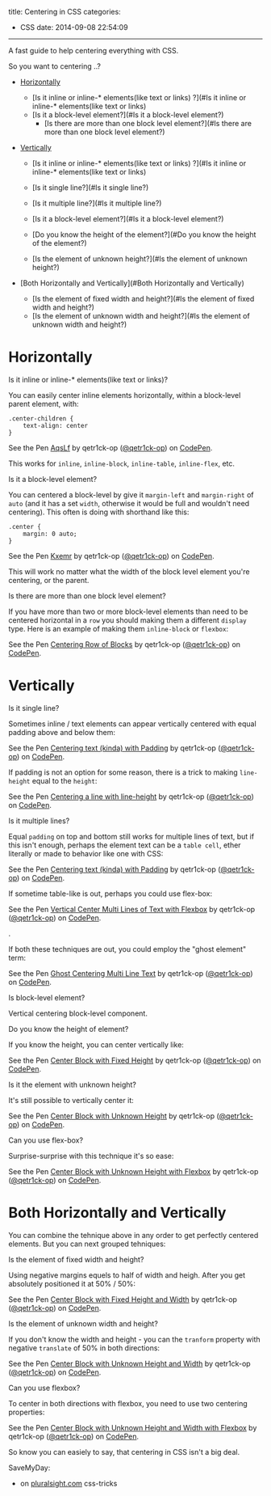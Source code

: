 title: Centering in CSS
categories:
  - CSS
date: 2014-09-08 22:54:09
---

A fast guide to help centering everything with CSS.

<!--more-->

So you want to centering ..?

*   [Horizontally](#Horizontally)
	*   [Is it inline or inline-* elements(like text or links) ?](#Is it inline or inline-* elements(like text or links)
	*   [Is it a block-level element?](#Is it a block-level element?)
		*   [Is there are more than one block level element?](#Is there are more than one block level element?)

*	[Vertically](#Vertically)
	*   [Is it inline or inline-* elements(like text or links) ?](#Is it inline or inline-* elements(like text or links)
       *   [Is it single line?](#Is it single line?)
 	   *   [Is it multiple line?](#Is it multiple line?)
	
	*   [Is it a block-level element?](#Is it a block-level element?)
       *   [Do you know the height of the element?](#Do you know the height of the element?)
 	   *   [Is the element of unknown height?](#Is the element of unknown height?)

*	[Both Horizontally and Vertically](#Both Horizontally and Vertically)

	*   [Is the element of fixed width and height?](#Is the element of fixed width and height?)
	*   [Is the element of unknown width and height?](#Is the element of unknown width and height?)


<script async src="//assets.codepen.io/assets/embed/ei.js"></script>

# Horizontally

<a href name="Is it inline or inline-* elements(like text or links)?"></a>
<div class="title-block">Is it inline or inline-* elements(like text or links)?</div>

You can easily center inline elements horizontally, within a block-level parent element, with:

```
.center-children {
	text-align: center
}
```

<p data-height="191" data-theme-id="10606" data-slug-hash="AqsLf" data-default-tab="result" data-user="qetr1ck-op" class='codepen'>See the Pen <a href='http://codepen.io/qetr1ck-op/pen/AqsLf/'>AqsLf</a> by qetr1ck-op (<a href='http://codepen.io/qetr1ck-op'>@qetr1ck-op</a>) on <a href='http://codepen.io'>CodePen</a>.</p>

This works for `inline`, `inline-block`, `inline-table`, `inline-flex`, etc.

<a href name="Is it a block-level element?"></a>
<div class="title-block">Is it a block-level element?</div>

You can centered a block-level by give it `margin-left` and `margin-right` of `auto` (and it has a set `width`, otherwise it would be full and wouldn't need centering). This often is doing with shorthand like this: 


```
.center {
	margin: 0 auto;
}
```

<p data-height="187" data-theme-id="10606" data-slug-hash="Kxemr" data-default-tab="result" data-user="qetr1ck-op" class='codepen'>See the Pen <a href='http://codepen.io/qetr1ck-op/pen/Kxemr/'>Kxemr</a> by qetr1ck-op (<a href='http://codepen.io/qetr1ck-op'>@qetr1ck-op</a>) on <a href='http://codepen.io'>CodePen</a>.</p>

This will work no matter what the width of the block level element you're centering, or the parent.

<a href name="Is there are more than one block level element?"></a>
<div class="title-block">Is there are more than one block level element?</div>

If you have more than two or more block-level elements than need to be centered horizontal in a `row` you should making them a different `display` type. Here is an example of making them `inline-block` or `flexbox`:

<p data-height="423" data-theme-id="10606" data-slug-hash="qlpJG" data-default-tab="result" data-user="qetr1ck-op" class='codepen'>See the Pen <a href='http://codepen.io/qetr1ck-op/pen/qlpJG/'>Centering Row of Blocks</a> by qetr1ck-op (<a href='http://codepen.io/qetr1ck-op'>@qetr1ck-op</a>) on <a href='http://codepen.io'>CodePen</a>.</p>

# Vertically

<a href name="Is it single line?"></a>
<div class="title-block">Is it single line?</div>

Sometimes inline / text elements can appear vertically centered with equal padding above and below them:

<p data-height="186" data-theme-id="10606" data-slug-hash="Dyngd" data-default-tab="result" data-user="qetr1ck-op" class='codepen'>See the Pen <a href='http://codepen.io/qetr1ck-op/pen/Dyngd/'>Centering text (kinda) with Padding</a> by qetr1ck-op (<a href='http://codepen.io/qetr1ck-op'>@qetr1ck-op</a>) on <a href='http://codepen.io'>CodePen</a>.</p>

If padding is not an option for some reason, there is a trick to making `line-height` equal to the `height`:

<p data-height="271" data-theme-id="10606" data-slug-hash="cugsD" data-default-tab="result" data-user="qetr1ck-op" class='codepen'>See the Pen <a href='http://codepen.io/qetr1ck-op/pen/cugsD/'>Centering a line with line-height</a> by qetr1ck-op (<a href='http://codepen.io/qetr1ck-op'>@qetr1ck-op</a>) on <a href='http://codepen.io'>CodePen</a>.</p>

<a href name="Is it multiple lines?"></a>
<div class="title-block">Is it multiple lines?</div>

Equal `padding` on top and bottom still works for multiple lines of text, but if this isn't enough, perhaps the element text can be a `table cell`, ether literally or made to behavior like one with CSS:

<p data-height="324" data-theme-id="10606" data-slug-hash="tBvnk" data-default-tab="result" data-user="qetr1ck-op" class='codepen'>See the Pen <a href='http://codepen.io/qetr1ck-op/pen/tBvnk/'>Centering text (kinda) with Padding</a> by qetr1ck-op (<a href='http://codepen.io/qetr1ck-op'>@qetr1ck-op</a>) on <a href='http://codepen.io'>CodePen</a>.</p>

If sometime table-like is out, perhaps you could use flex-box:

<p data-height="298" data-theme-id="10606" data-slug-hash="vcqej" data-default-tab="result" data-user="qetr1ck-op" class='codepen'>See the Pen <a href='http://codepen.io/qetr1ck-op/pen/vcqej/'>Vertical Center Multi Lines of Text with Flexbox</a> by qetr1ck-op (<a href='http://codepen.io/qetr1ck-op'>@qetr1ck-op</a>) on <a href='http://codepen.io'>CodePen</a>.</p>.

If both these techniques are out, you could employ the "ghost element" term:

<p data-height="318" data-theme-id="10606" data-slug-hash="BDziH" data-default-tab="result" data-user="qetr1ck-op" class='codepen'>See the Pen <a href='http://codepen.io/qetr1ck-op/pen/BDziH/'>Ghost Centering Multi Line Text</a> by qetr1ck-op (<a href='http://codepen.io/qetr1ck-op'>@qetr1ck-op</a>) on <a href='http://codepen.io'>CodePen</a>.</p>

<a href name="Is block-level element?"></a>
<div class="title-block">Is block-level element?</div>

Vertical centering block-level component.

<a href name="Do you know the height of element?"></a>
<div class="title-block">Do you know the height of element?</div>

If you know the height, you can center vertically like:

<p data-height="374" data-theme-id="10606" data-slug-hash="EfpCb" data-default-tab="result" data-user="qetr1ck-op" class='codepen'>See the Pen <a href='http://codepen.io/qetr1ck-op/pen/EfpCb/'>Center Block with Fixed Height</a> by qetr1ck-op (<a href='http://codepen.io/qetr1ck-op'>@qetr1ck-op</a>) on <a href='http://codepen.io'>CodePen</a>.</p>

<a href name="Is it the element with unknown height?"></a>
<div class="title-block">Is it the element with unknown height?</div>

It's still possible to vertically center it:

<p data-height="381" data-theme-id="10606" data-slug-hash="DtBKp" data-default-tab="result" data-user="qetr1ck-op" class='codepen'>See the Pen <a href='http://codepen.io/qetr1ck-op/pen/DtBKp/'>Center Block with Unknown Height</a> by qetr1ck-op (<a href='http://codepen.io/qetr1ck-op'>@qetr1ck-op</a>) on <a href='http://codepen.io'>CodePen</a>.</p>

<a href name="Can you use flex-box?"></a>
<div class="title-block">Can you use flex-box?</div>

Surprise-surprise with this technique it's so ease:

<p data-height="417" data-theme-id="10606" data-slug-hash="shLvd" data-default-tab="result" data-user="qetr1ck-op" class='codepen'>See the Pen <a href='http://codepen.io/qetr1ck-op/pen/shLvd/'>Center Block with Unknown Height with Flexbox</a> by qetr1ck-op (<a href='http://codepen.io/qetr1ck-op'>@qetr1ck-op</a>) on <a href='http://codepen.io'>CodePen</a>.</p>

<!-- TODO -->

# Both Horizontally and Vertically

You can combine the tehnique above in any order to get perfectly centered elements. But you can next grouped tehniques:

<a href name="Is the element of fixed width and height?"></a>
<div class="title-block">
	Is the element of fixed width and height?
</div>

Using negative margins equels to half of width and heigh. After you get absolutely positioned it at 50% / 50%:

See the Pen [Center Block with Fixed Height and Width](http://codepen.io/qetr1ck-op/pen/jIfuD/) by qetr1ck-op ([@qetr1ck-op](http://codepen.io/qetr1ck-op)) on [CodePen](http://codepen.io).

<script async src="//codepen.io/assets/embed/ei.js"></script>

<a href name="Is the element of unknown width and height?"></a>
<div class="title-block">
	Is the element of unknown width and height?
</div>

If you don't know  the width and height - you can the `tranform` property with negative `translate` of 50% in both directions:

See the Pen [Center Block with Unknown Height and Width](http://codepen.io/qetr1ck-op/pen/zqyma/) by qetr1ck-op ([@qetr1ck-op](http://codepen.io/qetr1ck-op)) on [CodePen](http://codepen.io).

<script async src="//codepen.io/assets/embed/ei.js"></script>

<a href name="Can you use flexbox?"></a>
<div class="title-block">
	Can you use flexbox?
</div>

To center in both directions with flexbox, you need to use two centering properties:

See the Pen [Center Block with Unknown Height and Width with Flexbox](http://codepen.io/qetr1ck-op/pen/yxqFf/) by qetr1ck-op ([@qetr1ck-op](http://codepen.io/qetr1ck-op)) on [CodePen](http://codepen.io).

<script async src="//codepen.io/assets/embed/ei.js"></script>

So know you can easiely to say, that centering in CSS isn't a big deal. 

SaveMyDay:

*   on [pluralsight.com](http://css-tricks.com/centering-css-complete-guide/) css-tricks